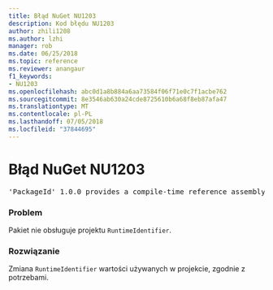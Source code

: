 ```yaml
---
title: Błąd NuGet NU1203
description: Kod błędu NU1203
author: zhili1208
ms.author: lzhi
manager: rob
ms.date: 06/25/2018
ms.topic: reference
ms.reviewer: anangaur
f1_keywords:
- NU1203
ms.openlocfilehash: abc0d1a8b884a6aa73584f06f71e0c7f1acbe762
ms.sourcegitcommit: 8e3546ab630a24cde8725610b6a68f8eb87afa47
ms.translationtype: MT
ms.contentlocale: pl-PL
ms.lasthandoff: 07/05/2018
ms.locfileid: "37844695"
---
```

# <a name="nuget-error-nu1203"></a>Błąd NuGet NU1203

<pre>'PackageId' 1.0.0 provides a compile-time reference assembly for 'Foo.dll' on 'TargetFramework', but there is no compatible run-time assembly.</pre>

### <a name="issue"></a>Problem
Pakiet nie obsługuje projektu `RuntimeIdentifier`. 

### <a name="solution"></a>Rozwiązanie
Zmiana `RuntimeIdentifier` wartości używanych w projekcie, zgodnie z potrzebami.